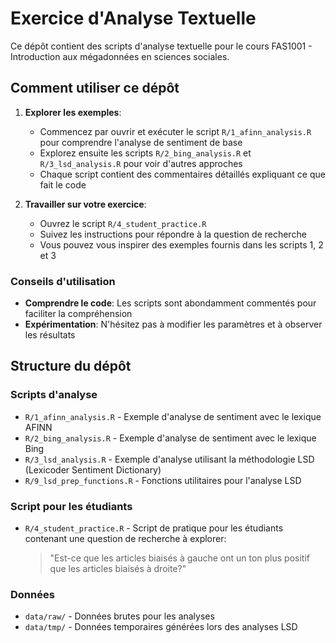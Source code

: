 # Exercice d'Analyse Textuelle

Ce dépôt contient des scripts d'analyse textuelle pour le cours FAS1001 - Introduction aux mégadonnées en sciences sociales.

## Comment utiliser ce dépôt

1. **Explorer les exemples**:
   - Commencez par ouvrir et exécuter le script `R/1_afinn_analysis.R` pour comprendre l'analyse de sentiment de base
   - Explorez ensuite les scripts `R/2_bing_analysis.R` et `R/3_lsd_analysis.R` pour voir d'autres approches
   - Chaque script contient des commentaires détaillés expliquant ce que fait le code

2. **Travailler sur votre exercice**:
   - Ouvrez le script `R/4_student_practice.R`
   - Suivez les instructions pour répondre à la question de recherche
   - Vous pouvez vous inspirer des exemples fournis dans les scripts 1, 2 et 3

### Conseils d'utilisation
- **Comprendre le code**: Les scripts sont abondamment commentés pour faciliter la compréhension
- **Expérimentation**: N'hésitez pas à modifier les paramètres et à observer les résultats

## Structure du dépôt

### Scripts d'analyse
- `R/1_afinn_analysis.R` - Exemple d'analyse de sentiment avec le lexique AFINN
- `R/2_bing_analysis.R` - Exemple d'analyse de sentiment avec le lexique Bing
- `R/3_lsd_analysis.R` - Exemple d'analyse utilisant la méthodologie LSD (Lexicoder Sentiment Dictionary)
- `R/9_lsd_prep_functions.R` - Fonctions utilitaires pour l'analyse LSD

### Script pour les étudiants
- `R/4_student_practice.R` - Script de pratique pour les étudiants contenant une question de recherche à explorer:
  > "Est-ce que les articles biaisés à gauche ont un ton plus positif que les articles biaisés à droite?"

### Données
- `data/raw/` - Données brutes pour les analyses
- `data/tmp/` - Données temporaires générées lors des analyses LSD

